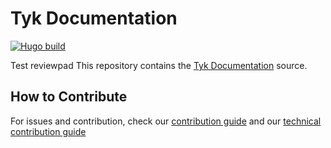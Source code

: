 # Tyk Documentation

[![Hugo build](https://github.com/letzya/tyk-docs/actions/workflows/ci.yaml/badge.svg)](https://github.com/letzya/tyk-docs/actions/workflows/ci.yaml)

Test reviewpad
This repository contains the [Tyk Documentation](https://tyk.io/docs/) source.

## How to Contribute
For issues and contribution, check our [contribution guide](./CONTRIBUTING.md) and our [technical contribution guide](./CONTRIBUTING-TECHNICAL-GUIDE.md)
